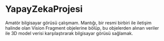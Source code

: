 # YapayZekaProjesi
Amatör bilgisayar görüsü çalışmam. Mantığı, bir resmi birbiri ile iletişim halinde olan Vision Fragment objelerine bölüp, bu objelerden alınan veriler ile 3D model verisi karşılaştırarak bilgisayar görüsü sağlamak.
